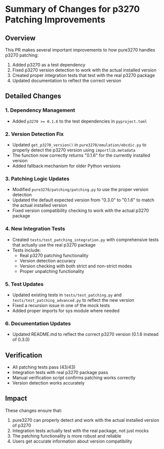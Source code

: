 # Summary of Changes for p3270 Patching Improvements

## Overview
This PR makes several important improvements to how pure3270 handles p3270 patching:

1. Added p3270 as a test dependency
2. Fixed p3270 version detection to work with the actual installed version
3. Created proper integration tests that test with the real p3270 package
4. Updated documentation to reflect the correct version

## Detailed Changes

### 1. Dependency Management
- Added `p3270 >= 0.1.6` to the test dependencies in `pyproject.toml`

### 2. Version Detection Fix
- Updated `get_p3270_version()` in `pure3270/emulation/ebcdic.py` to properly detect the p3270 version using `importlib.metadata`
- The function now correctly returns "0.1.6" for the currently installed version
- Added fallback mechanism for older Python versions

### 3. Patching Logic Updates
- Modified `pure3270/patching/patching.py` to use the proper version detection
- Updated the default expected version from "0.3.0" to "0.1.6" to match the actual installed version
- Fixed version compatibility checking to work with the actual p3270 package

### 4. New Integration Tests
- Created `tests/test_patching_integration.py` with comprehensive tests that actually use the real p3270 package
- Tests include:
  - Real p3270 patching functionality
  - Version detection accuracy
  - Version checking with both strict and non-strict modes
  - Proper unpatching functionality

### 5. Test Updates
- Updated existing tests in `tests/test_patching.py` and `tests/test_patching_advanced.py` to reflect the new version
- Fixed a recursion issue in one of the mock tests
- Added proper imports for sys module where needed

### 6. Documentation Updates
- Updated README.md to reflect the correct p3270 version (0.1.6 instead of 0.3.0)

## Verification
- All patching tests pass (43/43)
- Integration tests with real p3270 package pass
- Manual verification script confirms patching works correctly
- Version detection works accurately

## Impact
These changes ensure that:
1. pure3270 can properly detect and work with the actual installed version of p3270
2. Integration tests actually test with the real package, not just mocks
3. The patching functionality is more robust and reliable
4. Users get accurate information about version compatibility